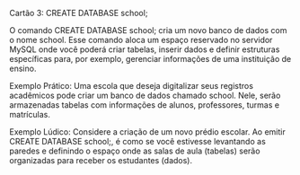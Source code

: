 Cartão 3: CREATE DATABASE school;

O comando CREATE DATABASE school; cria um novo banco de dados com o nome school. Esse comando aloca um espaço reservado no servidor MySQL onde você poderá criar tabelas, inserir dados e definir estruturas específicas para, por exemplo, gerenciar informações de uma instituição de ensino.

Exemplo Prático:
Uma escola que deseja digitalizar seus registros acadêmicos pode criar um banco de dados chamado school. Nele, serão armazenadas tabelas com informações de alunos, professores, turmas e matrículas.

Exemplo Lúdico:
Considere a criação de um novo prédio escolar. Ao emitir CREATE DATABASE school;, é como se você estivesse levantando as paredes e definindo o espaço onde as salas de aula (tabelas) serão organizadas para receber os estudantes (dados).
